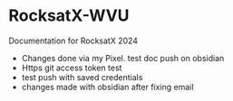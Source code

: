 # RocksatX-WVU
Documentation for RocksatX 2024

- Changes done via my Pixel. test doc push on obsidian
- Https git access token test
- test push with saved credentials
- changes made with obsidian after fixing email
